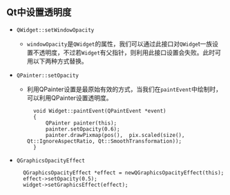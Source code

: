 ## Qt中设置透明度
- `QWidget::setWindowOpacity`
	- `windowOpacity`是`QWidget`的属性，我们可以通过此接口对`QWidge`t一族设置不透明度，不过若`Widget`有父指针，则利用此接口设置会失败。此时可用以下两种方式替换。

- `QPainter::setOpacity`
	- 利用QPainter设置是最原始有效的方式，当我们在`paintEvent`中绘制时，可以利用QPainter设置透明度。

			void Widget::paintEvent(QPaintEvent *event)
			{
			    QPainter painter(this);
			    painter.setOpacity(0.6);
			    painter.drawPixmap(pos(),  pix.scaled(size(), Qt::IgnoreAspectRatio, Qt::SmoothTransformation));
			}
- `QGraphicsOpacityEffect`

		QGraphicsOpacityEffect *effect = newQGraphicsOpacityEffect(this);
		effect->setOpacity(0.5);
		widget->setGraphicsEffect(effect);